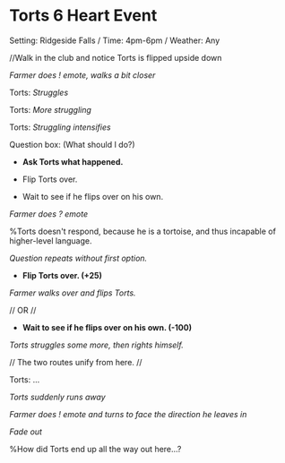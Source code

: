 # Torts 6 Heart Event

Setting: Ridgeside Falls / Time: 4pm-6pm / Weather: Any

//Walk in the club and notice Torts is flipped upside down

*Farmer does ! emote, walks a bit closer*

Torts: *Struggles*

Torts: *More struggling*

Torts: *Struggling intensifies*

Question box: (What should I do?)

- **Ask Torts what happened.**

- Flip Torts over.

- Wait to see if he flips over on his own.

*Farmer does ? emote*

%Torts doesn't respond, because he is a tortoise, and thus incapable of higher-level language.

*Question repeats without first option.*

- **Flip Torts over. (+25)**

*Farmer walks over and flips Torts.*

// OR //

- **Wait to see if he flips over on his own. (-100)**

*Torts struggles some more, then rights himself.*

// The two routes unify from here. //

Torts: ...

*Torts suddenly runs away*

*Farmer does ! emote and turns to face the direction he leaves in*

*Fade out*

%How did Torts end up all the way out here...?
